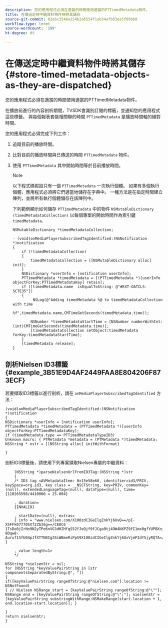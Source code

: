 ```yaml
---
description: 您的應用程式必須在適當的時間使用適當的PTTimedMetadata物件。
title: 在傳送定時中繼資料物件時將其儲存
source-git-commit: 02ebc3548a254b2a6554f1ab34afbb3ea5f09bb8
workflow-type: tm+mt
source-wordcount: '199'
ht-degree: 0%

---
```


# 在傳送定時中繼資料物件時將其儲存 {#store-timed-metadata-objects-as-they-are-dispatched}

您的應用程式必須在適當的時間使用適當的PTTimedMetadata物件。

在播放前進行的內容剖析期間，TVSDK會識別訂閱的標籤，並通知您的應用程式這些標籤。 與每個報表套裝相關聯的時間 `PTTimedMetadata` 是播放時間軸的絕對時間。

您的應用程式必須完成下列工作：

1. 追蹤目前的播放時間。
1. 比對目前的播放時間與已傳送的時間 `PTTimedMetadata` 物件。

1. 使用 `PTTimedMetadata` 其中開始時間等於目前播放時間。

   >[!NOTE]
   >
   >以下程式碼假設只有一個 `PTTimedMetadata` 一次執行個體。 如果有多個執行個體，應用程式必須將它們適當地儲存在字典中。 一種方法是在指定時間建立陣列，並將所有執行個體儲存在該陣列中。

   下列範例顯示如何儲存 `PTTimedMetadata` 中的物件 `NSMutableDictionary (timedMetadataCollection)` 以每個專案的開始時間作為索引鍵 `timedMetadata`.

   ```
   NSMutableDictionary *timedMetadataCollection; 
   
   - (void)onMediaPlayerSubscribedTagIdentified:(NSNotification *)notification 
   { 
       if (!timedMetadataCollection) 
       { 
           timedMetadataCollection = [[NSMutableDictionary alloc] init]; 
       } 
       NSDictionary *userInfo = [notification userInfo]; 
       PTTimedMetadata *timedMetadata = [(PTTimedMetadata *)[userInfo objectForKey:PTTimedMetadataKey] retain]; 
       if ([timedMetadata.name  isEqualToString: @"#EXT-OATCLS-SCTE35"]) 
       { 
            NSLog(@"Adding timedMetadata %@ to timedMetadataCollection with time                      
                    %f",timedMetadata.name,CMTimeGetSeconds(timedMetadata.time)); 
   
           NSNumber *timedMetadataStartTime = [NSNumber numberWithInt:(int)CMTimeGetSeconds(timedMetadata.time)]; 
           [timedMetadataCollection setObject:timedMetadata forKey:timedMetadataStartTime]; 
       } 
       [timedMetadata release]; 
   }
   ```

## 剖析Nielsen ID3標籤 {#example_3B51E9D4AF2449FAA8E804206F873ECF}

若要擷取ID3標籤以進行剖析，請在 `onMediaPlayerSubscribedTagIdentified` 方法：

```
(void)onMediaPlayerSubscribedTagIdentified:(NSNotification *)notification 
{ 
NSDictionary *userInfo = [notification userInfo]; 
PTTimedMetadata *timedMetadata = (PTTimedMetadata *)[userInfo objectForKey:PTTimedMetadataKey]; 
if (timedMetadata.type == PTTimedMetadataTypeID3) 
Unknown macro: { PTMetadata *metadata = (PTMetadata *)timedMetadata; NSString * nstr = [[NSString alloc] initWithFormat} 
 
}
```

剖析ID3標籤後，請使用下列專案擷取Nielsen專屬的中繼資料：

```
    (NSString *)parseNielsenUrlFromID3Tag:(NSString *)str 
    { 
    /* ID3 tag <AVMetadataItem: 0x15e58e60, identifier=id3/PRIV, keySpace=org.id3, key class = __NSCFString, key=PRIV, commonKey=(null), extendedLanguageTag=(null), dataType=(null), time= {110265598/4410000 = 25.004} 
 
    , duration= 
    {INVALID} 
 
    , startDate=(null), extras= 
    { info = "www.nielsen.com/X100zdCIGeIlgZnkYj6UvQ==/pI-X5FFk07770SXf2ZbI6g==/CE0C6​1TsDo0jIrNn9N2yTPe6nVG3dHZHfgS52fJeQjf9fJCga9tj4OW4NXPZ9fI1mx0gfYUPBXnjqolHemZPtn_FCoNg​8Dqw8-Auruf15fU04pJfXTTN0IgZ4iWBmeRiPpS9X100zdCIGeIlgZnkYj6UvVjmPIdY5jyRQTA=/00000/21778/00"; } 
 
    , value length=1> 
    */ 
 
NSString *nielsenStr = nil; 
for (NSString *keyValuePairString in [str componentsSeparatedByString:@", "]) 
{ 
if([keyValuePairString rangeOfString:@"nielsen.com"].location != NSNotFound) 
{ // Nielsen NSRange start = [keyValuePairString rangeOfString:@"\""]; NSRange end = [keyValuePairString rangeOfString:@"\";"]; nielsenStr = [keyValuePairString substringWithRange:NSMakeRange(start.location + 1, end.location-start.location)]; } 
 
} 
return nielsenStr; 
}
```

